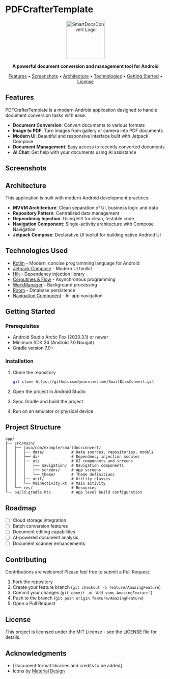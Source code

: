# PDFCrafterTemplate

<p align="center">
  <img src="app/src/main/res/mipmap-xxxhdpi/ic_launcher_round.png" width="120" alt="SmartDocsConvert Logo"/>
</p>

<p align="center">
  <b>A powerful document conversion and management tool for Android</b>
</p>

<p align="center">
  <a href="#features">Features</a> •
  <a href="#screenshots">Screenshots</a> •
  <a href="#architecture">Architecture</a> •
  <a href="#technologies-used">Technologies</a> •
  <a href="#getting-started">Getting Started</a> •
  <a href="#license">License</a>
</p>

## Features

PDFCrafterTemplate is a modern Android application designed to handle document conversion tasks with ease:

- **Document Conversion**: Convert documents to various formats
- **Image to PDF**: Turn images from gallery or camera into PDF documents
- **Modern UI**: Beautiful and responsive interface built with Jetpack Compose
- **Document Management**: Easy access to recently converted documents
- **AI Chat**: Get help with your documents using AI assistance

## Screenshots

## Architecture

This application is built with modern Android development practices:

- **MVVM Architecture**: Clean separation of UI, business logic and data
- **Repository Pattern**: Centralized data management
- **Dependency Injection**: Using Hilt for clean, testable code
- **Navigation Component**: Single-activity architecture with Compose Navigation
- **Jetpack Compose**: Declarative UI toolkit for building native Android UI

## Technologies Used

- [Kotlin](https://kotlinlang.org/) - Modern, concise programming language for Android
- [Jetpack Compose](https://developer.android.com/jetpack/compose) - Modern UI toolkit
- [Hilt](https://developer.android.com/training/dependency-injection/hilt-android) - Dependency injection library
- [Coroutines & Flow](https://kotlinlang.org/docs/coroutines-overview.html) - Asynchronous programming
- [WorkManager](https://developer.android.com/topic/libraries/architecture/workmanager) - Background processing
- [Room](https://developer.android.com/jetpack/androidx/releases/room) - Database persistence
- [Navigation Component](https://developer.android.com/guide/navigation) - In-app navigation

## Getting Started

### Prerequisites

- Android Studio Arctic Fox (2020.3.1) or newer
- Minimum SDK 24 (Android 7.0 Nougat)
- Gradle version 7.0+

### Installation

1. Clone the repository
   ```bash
   git clone https://github.com/yourusername/SmartDocsConvert.git
   ```

2. Open the project in Android Studio

3. Sync Gradle and build the project

4. Run on an emulator or physical device

## Project Structure

```
app/
├── src/main/
│   ├── java/com/example/smartdocsconvert/
│   │   ├── data/            # Data sources, repositories, models
│   │   ├── di/              # Dependency injection modules
│   │   ├── ui/              # UI components and screens
│   │   │   ├── navigation/  # Navigation components
│   │   │   ├── screens/     # App screens
│   │   │   └── theme/       # Theme definitions
│   │   ├── util/            # Utility classes
│   │   └── MainActivity.kt  # Main activity
│   └── res/                 # Resources
└── build.gradle.kts         # App level build configuration
```

## Roadmap

- [ ] Cloud storage integration
- [ ] Batch conversion features
- [ ] Document editing capabilities
- [ ] AI-powered document analysis
- [ ] Document scanner enhancements

## Contributing

Contributions are welcome! Please feel free to submit a Pull Request.

1. Fork the repository
2. Create your feature branch (`git checkout -b feature/AmazingFeature`)
3. Commit your changes (`git commit -m 'Add some AmazingFeature'`)
4. Push to the branch (`git push origin feature/AmazingFeature`)
5. Open a Pull Request

## License

This project is licensed under the MIT License - see the LICENSE file for details.

## Acknowledgments

- [Document format libraries and credits to be added]
- Icons by [Material Design](https://material.io/resources/icons/) 
